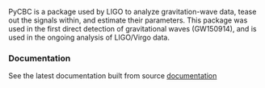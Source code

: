 
PyCBC is a package used by LIGO to analyze gravitation-wave data, tease out the signals within, and estimate their parameters. This package was used in the first direct detection of gravitational waves (GW150914), and is used in the ongoing analysis of LIGO/Virgo data.

### Documentation

See the latest documentation built from source
[documentation](pycbc/latest/html/)
